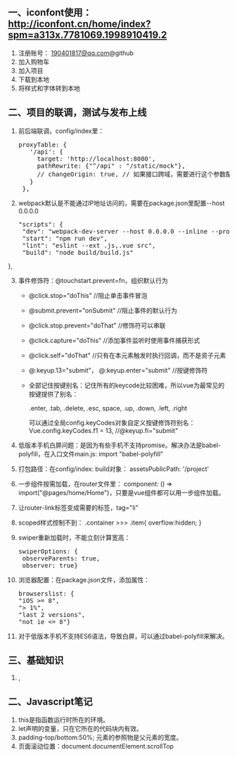 ## 一、iconfont使用：http://iconfont.cn/home/index?spm=a313x.7781069.1998910419.2

1. 注册账号： 190401817@qq.com@github
2. 加入购物车
3. 加入项目
4. 下载到本地
5. 将样式和字体转到本地

## 二、项目的联调，测试与发布上线

1. 前后端联调，config/index里：

    <pre>proxyTable: {
      '/api': {
        target: 'http://localhost:8080',
        pathRewrite: {"^/api" : "/static/mock"},
        // changeOrigin: true, // 如果接口跨域，需要进行这个参数配置
      }
    },</pre>

2. webpack默认是不能通过IP地址访问的，需要在package.json里配置--host 0.0.0.0

    <pre>"scripts": {
    "dev": "webpack-dev-server --host 0.0.0.0 --inline --progress --config build/webpack.dev.conf.js",
    "start": "npm run dev",
    "lint": "eslint --ext .js,.vue src",
    "build": "node build/build.js"
  },</pre>

3. 事件修饰符：@touchstart.prevent=fn，组织默认行为

    * @click.stop="doThis" //阻止单击事件冒泡
    * @submit.prevent="onSubmit" //阻止事件的默认行为
    * @click.stop.prevent="doThat" //修饰符可以串联
    * @click.capture="doThis"  //添加事件监听时使用事件捕获形式
    * @click.self="doThat"  //只有在本元素触发时执行回调，而不是资子元素
    * @:keyup.13="submit"， @:keyup.enter="submit" //按键修饰符
    * 全部记住按键别名：记住所有的keycode比较困难，所以vue为最常见的按键提供了别名：
        
        .enter, .tab, .delete, .esc, space, .up, .down, .left, .right<br />

        可以通过全局config.keyCodes对象自定义按键修饰符别名： Vue.config.keyCodes.f1 = 13, //@keyup.fi="submit"

4. 低版本手机白屏问题：是因为有些手机不支持promise。解决办法是babel-polyfill，在入口文件main.js: import "babel-polyfill"

5. 打包路径：在config/index: build对象： assetsPublicPath: '/project'

6. 一步组件按需加载，在router文件里： component: () => import("@pages/home/Home")，只要是vue组件都可以用一步组件加载。

7. 让router-link标签变成需要的标签，tag="li"

8. scoped样式控制不到： .container >>> .item{ overflow:hidden; }

9. swiper重新加载时，不能立刻计算宽高：
    
    <pre>swiperOptions: {
    observeParents: true,
    observer: true}</pre>

10. 浏览器配置：在package.json文件，添加属性：

    <pre>browserslist: {
    "iOS >= 8",
    "> 1%",
    "last 2 versions",
    "not ie <= 8"}</pre>

11. 对于低版本手机不支持ES6语法，导致白屏，可以通过babel-polyfill来解决。

## 三、基础知识

1. <router-link to="'home'">, <a v-link="{path: 'home',activeClass: 'active'}">

## 二、Javascript笔记

1. this是指函数运行时所在的环境。
2. let声明的变量，只在它所在的代码块内有效。
3. padding-top/bottom:50%; 元素的参照物是父元素的宽度。
4. 页面滚动位置：document.documentElement.scrollTop